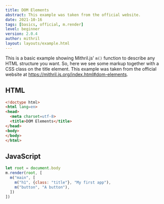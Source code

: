 ```yaml
---
title: DOM Elements
abstract: This example was taken from the official website.
date: 2021-10-16
tags: [basics, official, m.render]
level: beginner
version: 2.0.4
author: mithril
layout: layouts/example.html
---
```


This is a basic example showing Mithril.js' `m()` function to describe any HTML structure you want.
So, here we see some markup together with a CSS class on the title element.
This example was taken from the official website at <https://mithril.js.org/index.html#dom-elements>.

## HTML

~~~html
<!doctype html>
<html lang=en>
<head>
  <meta charset=utf-8>
  <title>DOM Elements</title>
</head>
<body>
</body>
</html>
~~~

## JavaScript

~~~js
let root = document.body
m.render(root, [
  m("main", [
    m("h1", {class: "title"}, "My first app"),
    m("button", "A button"),
  ])
])
~~~
